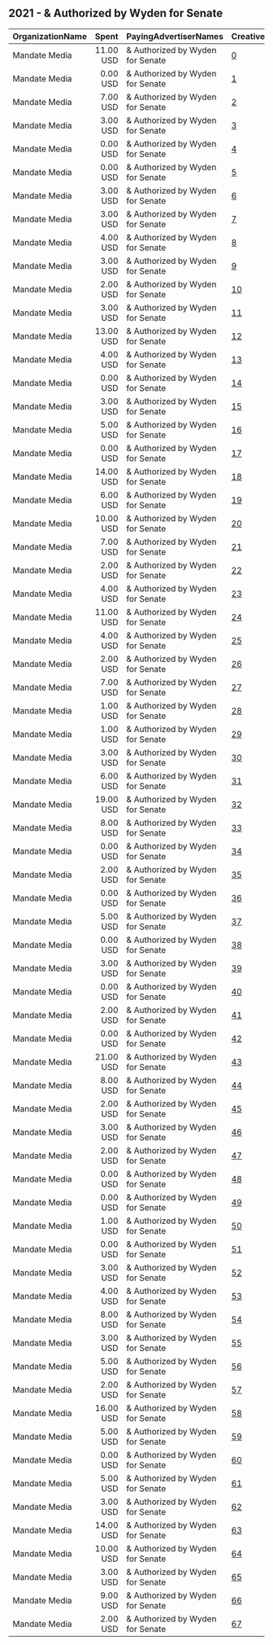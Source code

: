 ## 2021 - & Authorized by Wyden for Senate 
|OrganizationName|Spent|PayingAdvertiserNames|CreativeUrls|Impressions|Genders|AgeBrackets|CountryCodes|BillingAddresses|CandidateBallotInformation|
|:---|---:|:---|:---|---:|:---|:---|:---|:---|:---|
|Mandate Media|11.00 USD|& Authorized by Wyden for Senate|[0](https://www.snap.com/political-ads/asset/537a616735d7125ba0a3f8f0a3b1949dafe5f838fbb1b783aff2372d769aa98f?mediaType=png)|1,326||18+|united states|US|Senator Ron Wyden|
|Mandate Media|0.00 USD|& Authorized by Wyden for Senate|[1](https://www.snap.com/political-ads/asset/683ace1ead927f33bb019bb9b823ff8505ece0cbf8470ef0851919da56ae6d18?mediaType=png)|3||18+|united states|US|Senator Ron Wyden|
|Mandate Media|7.00 USD|& Authorized by Wyden for Senate|[2](https://www.snap.com/political-ads/asset/537a616735d7125ba0a3f8f0a3b1949dafe5f838fbb1b783aff2372d769aa98f?mediaType=png)|1,629||18+|united states|US|Senator Ron Wyden|
|Mandate Media|3.00 USD|& Authorized by Wyden for Senate|[3](https://www.snap.com/political-ads/asset/5d3eda12f1607cd33893ebb51fabeb8d497189c5f726e0f35f0858a172214aee?mediaType=png)|564||18+|united states|US|Ron Wyden for Senate|
|Mandate Media|0.00 USD|& Authorized by Wyden for Senate|[4](https://www.snap.com/political-ads/asset/1a46a22931127b069b30f45ef17acf2c99235f65184ee88362cbd8c4f11cb8fe?mediaType=png)|3||18+|united states|US|Senator Ron Wyden|
|Mandate Media|0.00 USD|& Authorized by Wyden for Senate|[5](https://www.snap.com/political-ads/asset/683ace1ead927f33bb019bb9b823ff8505ece0cbf8470ef0851919da56ae6d18?mediaType=png)|16||18+|united states|US|Senator Ron Wyden|
|Mandate Media|3.00 USD|& Authorized by Wyden for Senate|[6](https://www.snap.com/political-ads/asset/9ec80e46bdd6a48dd02e6690f2a5dfcd3aa042cca24cc3689192f270427e0cca?mediaType=png)|1,144||18+|united states|US|Ron Wyden for Senate|
|Mandate Media|3.00 USD|& Authorized by Wyden for Senate|[7](https://www.snap.com/political-ads/asset/d1ab9b25361941a11ec623e56670b315c2fca533943248f97340a90a48efaf47?mediaType=png)|739||18+|united states|US|Ron Wyden for Senate|
|Mandate Media|4.00 USD|& Authorized by Wyden for Senate|[8](https://www.snap.com/political-ads/asset/4a01b3b3bfd5da6600325ef93659d53bdbdaa377f41d99a117d9f41377019a9f?mediaType=png)|821||18+|united states|US|Senator Ron Wyden|
|Mandate Media|3.00 USD|& Authorized by Wyden for Senate|[9](https://www.snap.com/political-ads/asset/dda560178cafe40c570142d6a788368c80f7614c93b778833be975ea8859fd68?mediaType=png)|1,112||18+|united states|US|Ron Wyden for Senate|
|Mandate Media|2.00 USD|& Authorized by Wyden for Senate|[10](https://www.snap.com/political-ads/asset/34339b711d9abfc36e58a22910d773e8faede7182e0160b7a63bb5db77ff4f5d?mediaType=png)|453||18+|united states|US|Ron Wyden for Senate|
|Mandate Media|3.00 USD|& Authorized by Wyden for Senate|[11](https://www.snap.com/political-ads/asset/c6b87c0751d7729c2fbd3e2b4cbaa22cfaa39ca0a436a3151c268080dac5972a?mediaType=png)|1,032||18+|united states|US|Ron Wyden for Senate|
|Mandate Media|13.00 USD|& Authorized by Wyden for Senate|[12](https://www.snap.com/political-ads/asset/537a616735d7125ba0a3f8f0a3b1949dafe5f838fbb1b783aff2372d769aa98f?mediaType=png)|3,112||18+|united states|US|Senator Ron Wyden|
|Mandate Media|4.00 USD|& Authorized by Wyden for Senate|[13](https://www.snap.com/political-ads/asset/d00689e71b62a027a40cb63326a26ee52495c0535781783d7f2dfaf73a30cee1?mediaType=png)|1,038||18+|united states|US|Senator Ron Wyden|
|Mandate Media|0.00 USD|& Authorized by Wyden for Senate|[14](https://www.snap.com/political-ads/asset/1a46a22931127b069b30f45ef17acf2c99235f65184ee88362cbd8c4f11cb8fe?mediaType=png)|9||18+|united states|US|Senator Ron Wyden|
|Mandate Media|3.00 USD|& Authorized by Wyden for Senate|[15](https://www.snap.com/political-ads/asset/d1ab9b25361941a11ec623e56670b315c2fca533943248f97340a90a48efaf47?mediaType=png)|960||18+|united states|US|Ron Wyden for Senate|
|Mandate Media|5.00 USD|& Authorized by Wyden for Senate|[16](https://www.snap.com/political-ads/asset/c6b87c0751d7729c2fbd3e2b4cbaa22cfaa39ca0a436a3151c268080dac5972a?mediaType=png)|1,733||18+|united states|US|Ron Wyden for Senate|
|Mandate Media|0.00 USD|& Authorized by Wyden for Senate|[17](https://www.snap.com/political-ads/asset/7ec1d8031f846c461486af8aea00b6b7d0aeb87030df8c69cee5ff09303d7be1?mediaType=png)|28||18+|united states|US|Senator Ron Wyden|
|Mandate Media|14.00 USD|& Authorized by Wyden for Senate|[18](https://www.snap.com/political-ads/asset/d00689e71b62a027a40cb63326a26ee52495c0535781783d7f2dfaf73a30cee1?mediaType=png)|2,359||18+|united states|US|Senator Ron Wyden|
|Mandate Media|6.00 USD|& Authorized by Wyden for Senate|[19](https://www.snap.com/political-ads/asset/d00689e71b62a027a40cb63326a26ee52495c0535781783d7f2dfaf73a30cee1?mediaType=png)|1,417||18+|united states|US|Senator Ron Wyden|
|Mandate Media|10.00 USD|& Authorized by Wyden for Senate|[20](https://www.snap.com/political-ads/asset/4a01b3b3bfd5da6600325ef93659d53bdbdaa377f41d99a117d9f41377019a9f?mediaType=png)|2,767||18+|united states|US|Senator Ron Wyden|
|Mandate Media|7.00 USD|& Authorized by Wyden for Senate|[21](https://www.snap.com/political-ads/asset/d1ab9b25361941a11ec623e56670b315c2fca533943248f97340a90a48efaf47?mediaType=png)|1,997||18+|united states|US|Ron Wyden for Senate|
|Mandate Media|2.00 USD|& Authorized by Wyden for Senate|[22](https://www.snap.com/political-ads/asset/dda560178cafe40c570142d6a788368c80f7614c93b778833be975ea8859fd68?mediaType=png)|739||18+|united states|US|Ron Wyden for Senate|
|Mandate Media|4.00 USD|& Authorized by Wyden for Senate|[23](https://www.snap.com/political-ads/asset/c6b87c0751d7729c2fbd3e2b4cbaa22cfaa39ca0a436a3151c268080dac5972a?mediaType=png)|834||18+|united states|US|Ron Wyden for Senate|
|Mandate Media|11.00 USD|& Authorized by Wyden for Senate|[24](https://www.snap.com/political-ads/asset/d00689e71b62a027a40cb63326a26ee52495c0535781783d7f2dfaf73a30cee1?mediaType=png)|2,656||18+|united states|US|Senator Ron Wyden|
|Mandate Media|4.00 USD|& Authorized by Wyden for Senate|[25](https://www.snap.com/political-ads/asset/537a616735d7125ba0a3f8f0a3b1949dafe5f838fbb1b783aff2372d769aa98f?mediaType=png)|965||18+|united states|US|Senator Ron Wyden|
|Mandate Media|2.00 USD|& Authorized by Wyden for Senate|[26](https://www.snap.com/political-ads/asset/9ec80e46bdd6a48dd02e6690f2a5dfcd3aa042cca24cc3689192f270427e0cca?mediaType=png)|667||18+|united states|US|Ron Wyden for Senate|
|Mandate Media|7.00 USD|& Authorized by Wyden for Senate|[27](https://www.snap.com/political-ads/asset/9ec80e46bdd6a48dd02e6690f2a5dfcd3aa042cca24cc3689192f270427e0cca?mediaType=png)|1,581||18+|united states|US|Ron Wyden for Senate|
|Mandate Media|1.00 USD|& Authorized by Wyden for Senate|[28](https://www.snap.com/political-ads/asset/c6b87c0751d7729c2fbd3e2b4cbaa22cfaa39ca0a436a3151c268080dac5972a?mediaType=png)|286||18+|united states|US|Ron Wyden for Senate|
|Mandate Media|1.00 USD|& Authorized by Wyden for Senate|[29](https://www.snap.com/political-ads/asset/5d3eda12f1607cd33893ebb51fabeb8d497189c5f726e0f35f0858a172214aee?mediaType=png)|483||18+|united states|US|Ron Wyden for Senate|
|Mandate Media|3.00 USD|& Authorized by Wyden for Senate|[30](https://www.snap.com/political-ads/asset/9ec80e46bdd6a48dd02e6690f2a5dfcd3aa042cca24cc3689192f270427e0cca?mediaType=png)|931||18+|united states|US|Ron Wyden for Senate|
|Mandate Media|6.00 USD|& Authorized by Wyden for Senate|[31](https://www.snap.com/political-ads/asset/d00689e71b62a027a40cb63326a26ee52495c0535781783d7f2dfaf73a30cee1?mediaType=png)|690||18+|united states|US|Senator Ron Wyden|
|Mandate Media|19.00 USD|& Authorized by Wyden for Senate|[32](https://www.snap.com/political-ads/asset/4a01b3b3bfd5da6600325ef93659d53bdbdaa377f41d99a117d9f41377019a9f?mediaType=png)|5,405||18+|united states|US|Senator Ron Wyden|
|Mandate Media|8.00 USD|& Authorized by Wyden for Senate|[33](https://www.snap.com/political-ads/asset/5d3eda12f1607cd33893ebb51fabeb8d497189c5f726e0f35f0858a172214aee?mediaType=png)|1,999||18+|united states|US|Ron Wyden for Senate|
|Mandate Media|0.00 USD|& Authorized by Wyden for Senate|[34](https://www.snap.com/political-ads/asset/7ec1d8031f846c461486af8aea00b6b7d0aeb87030df8c69cee5ff09303d7be1?mediaType=png)|2||18+|united states|US|Senator Ron Wyden|
|Mandate Media|2.00 USD|& Authorized by Wyden for Senate|[35](https://www.snap.com/political-ads/asset/dda560178cafe40c570142d6a788368c80f7614c93b778833be975ea8859fd68?mediaType=png)|370||18+|united states|US|Ron Wyden for Senate|
|Mandate Media|0.00 USD|& Authorized by Wyden for Senate|[36](https://www.snap.com/political-ads/asset/1a46a22931127b069b30f45ef17acf2c99235f65184ee88362cbd8c4f11cb8fe?mediaType=png)|26||18+|united states|US|Senator Ron Wyden|
|Mandate Media|5.00 USD|& Authorized by Wyden for Senate|[37](https://www.snap.com/political-ads/asset/dda560178cafe40c570142d6a788368c80f7614c93b778833be975ea8859fd68?mediaType=png)|1,125||18+|united states|US|Ron Wyden for Senate|
|Mandate Media|0.00 USD|& Authorized by Wyden for Senate|[38](https://www.snap.com/political-ads/asset/1a46a22931127b069b30f45ef17acf2c99235f65184ee88362cbd8c4f11cb8fe?mediaType=png)|10||18+|united states|US|Senator Ron Wyden|
|Mandate Media|3.00 USD|& Authorized by Wyden for Senate|[39](https://www.snap.com/political-ads/asset/d1ab9b25361941a11ec623e56670b315c2fca533943248f97340a90a48efaf47?mediaType=png)|772||18+|united states|US|Ron Wyden for Senate|
|Mandate Media|0.00 USD|& Authorized by Wyden for Senate|[40](https://www.snap.com/political-ads/asset/683ace1ead927f33bb019bb9b823ff8505ece0cbf8470ef0851919da56ae6d18?mediaType=png)|14||18+|united states|US|Senator Ron Wyden|
|Mandate Media|2.00 USD|& Authorized by Wyden for Senate|[41](https://www.snap.com/political-ads/asset/5d3eda12f1607cd33893ebb51fabeb8d497189c5f726e0f35f0858a172214aee?mediaType=png)|413||18+|united states|US|Ron Wyden for Senate|
|Mandate Media|0.00 USD|& Authorized by Wyden for Senate|[42](https://www.snap.com/political-ads/asset/7ec1d8031f846c461486af8aea00b6b7d0aeb87030df8c69cee5ff09303d7be1?mediaType=png)|8||18+|united states|US|Senator Ron Wyden|
|Mandate Media|21.00 USD|& Authorized by Wyden for Senate|[43](https://www.snap.com/political-ads/asset/d1ab9b25361941a11ec623e56670b315c2fca533943248f97340a90a48efaf47?mediaType=png)|5,278||18+|united states|US|Ron Wyden for Senate|
|Mandate Media|8.00 USD|& Authorized by Wyden for Senate|[44](https://www.snap.com/political-ads/asset/4a01b3b3bfd5da6600325ef93659d53bdbdaa377f41d99a117d9f41377019a9f?mediaType=png)|1,467||18+|united states|US|Senator Ron Wyden|
|Mandate Media|2.00 USD|& Authorized by Wyden for Senate|[45](https://www.snap.com/political-ads/asset/dda560178cafe40c570142d6a788368c80f7614c93b778833be975ea8859fd68?mediaType=png)|583||18+|united states|US|Ron Wyden for Senate|
|Mandate Media|3.00 USD|& Authorized by Wyden for Senate|[46](https://www.snap.com/political-ads/asset/34339b711d9abfc36e58a22910d773e8faede7182e0160b7a63bb5db77ff4f5d?mediaType=png)|641||18+|united states|US|Ron Wyden for Senate|
|Mandate Media|2.00 USD|& Authorized by Wyden for Senate|[47](https://www.snap.com/political-ads/asset/9ec80e46bdd6a48dd02e6690f2a5dfcd3aa042cca24cc3689192f270427e0cca?mediaType=png)|417||18+|united states|US|Ron Wyden for Senate|
|Mandate Media|0.00 USD|& Authorized by Wyden for Senate|[48](https://www.snap.com/political-ads/asset/7ec1d8031f846c461486af8aea00b6b7d0aeb87030df8c69cee5ff09303d7be1?mediaType=png)|13||18+|united states|US|Senator Ron Wyden|
|Mandate Media|0.00 USD|& Authorized by Wyden for Senate|[49](https://www.snap.com/political-ads/asset/683ace1ead927f33bb019bb9b823ff8505ece0cbf8470ef0851919da56ae6d18?mediaType=png)|1||18+|united states|US|Senator Ron Wyden|
|Mandate Media|1.00 USD|& Authorized by Wyden for Senate|[50](https://www.snap.com/political-ads/asset/34339b711d9abfc36e58a22910d773e8faede7182e0160b7a63bb5db77ff4f5d?mediaType=png)|213||18+|united states|US|Ron Wyden for Senate|
|Mandate Media|0.00 USD|& Authorized by Wyden for Senate|[51](https://www.snap.com/political-ads/asset/1a46a22931127b069b30f45ef17acf2c99235f65184ee88362cbd8c4f11cb8fe?mediaType=png)|7||18+|united states|US|Senator Ron Wyden|
|Mandate Media|3.00 USD|& Authorized by Wyden for Senate|[52](https://www.snap.com/political-ads/asset/5d3eda12f1607cd33893ebb51fabeb8d497189c5f726e0f35f0858a172214aee?mediaType=png)|849||18+|united states|US|Ron Wyden for Senate|
|Mandate Media|4.00 USD|& Authorized by Wyden for Senate|[53](https://www.snap.com/political-ads/asset/34339b711d9abfc36e58a22910d773e8faede7182e0160b7a63bb5db77ff4f5d?mediaType=png)|1,271||18+|united states|US|Ron Wyden for Senate|
|Mandate Media|8.00 USD|& Authorized by Wyden for Senate|[54](https://www.snap.com/political-ads/asset/537a616735d7125ba0a3f8f0a3b1949dafe5f838fbb1b783aff2372d769aa98f?mediaType=png)|1,220||18+|united states|US|Senator Ron Wyden|
|Mandate Media|3.00 USD|& Authorized by Wyden for Senate|[55](https://www.snap.com/political-ads/asset/34339b711d9abfc36e58a22910d773e8faede7182e0160b7a63bb5db77ff4f5d?mediaType=png)|786||18+|united states|US|Ron Wyden for Senate|
|Mandate Media|5.00 USD|& Authorized by Wyden for Senate|[56](https://www.snap.com/political-ads/asset/5d3eda12f1607cd33893ebb51fabeb8d497189c5f726e0f35f0858a172214aee?mediaType=png)|1,420||18+|united states|US|Ron Wyden for Senate|
|Mandate Media|2.00 USD|& Authorized by Wyden for Senate|[57](https://www.snap.com/political-ads/asset/9ec80e46bdd6a48dd02e6690f2a5dfcd3aa042cca24cc3689192f270427e0cca?mediaType=png)|440||18+|united states|US|Ron Wyden for Senate|
|Mandate Media|16.00 USD|& Authorized by Wyden for Senate|[58](https://www.snap.com/political-ads/asset/d00689e71b62a027a40cb63326a26ee52495c0535781783d7f2dfaf73a30cee1?mediaType=png)|2,918||18+|united states|US|Senator Ron Wyden|
|Mandate Media|5.00 USD|& Authorized by Wyden for Senate|[59](https://www.snap.com/political-ads/asset/d1ab9b25361941a11ec623e56670b315c2fca533943248f97340a90a48efaf47?mediaType=png)|803||18+|united states|US|Ron Wyden for Senate|
|Mandate Media|0.00 USD|& Authorized by Wyden for Senate|[60](https://www.snap.com/political-ads/asset/683ace1ead927f33bb019bb9b823ff8505ece0cbf8470ef0851919da56ae6d18?mediaType=png)|1||18+|united states|US|Senator Ron Wyden|
|Mandate Media|5.00 USD|& Authorized by Wyden for Senate|[61](https://www.snap.com/political-ads/asset/34339b711d9abfc36e58a22910d773e8faede7182e0160b7a63bb5db77ff4f5d?mediaType=png)|1,248||18+|united states|US|Ron Wyden for Senate|
|Mandate Media|3.00 USD|& Authorized by Wyden for Senate|[62](https://www.snap.com/political-ads/asset/c6b87c0751d7729c2fbd3e2b4cbaa22cfaa39ca0a436a3151c268080dac5972a?mediaType=png)|1,078||18+|united states|US|Ron Wyden for Senate|
|Mandate Media|14.00 USD|& Authorized by Wyden for Senate|[63](https://www.snap.com/political-ads/asset/4a01b3b3bfd5da6600325ef93659d53bdbdaa377f41d99a117d9f41377019a9f?mediaType=png)|1,674||18+|united states|US|Senator Ron Wyden|
|Mandate Media|10.00 USD|& Authorized by Wyden for Senate|[64](https://www.snap.com/political-ads/asset/4a01b3b3bfd5da6600325ef93659d53bdbdaa377f41d99a117d9f41377019a9f?mediaType=png)|2,216||18+|united states|US|Senator Ron Wyden|
|Mandate Media|3.00 USD|& Authorized by Wyden for Senate|[65](https://www.snap.com/political-ads/asset/c6b87c0751d7729c2fbd3e2b4cbaa22cfaa39ca0a436a3151c268080dac5972a?mediaType=png)|577||18+|united states|US|Ron Wyden for Senate|
|Mandate Media|9.00 USD|& Authorized by Wyden for Senate|[66](https://www.snap.com/political-ads/asset/537a616735d7125ba0a3f8f0a3b1949dafe5f838fbb1b783aff2372d769aa98f?mediaType=png)|1,734||18+|united states|US|Senator Ron Wyden|
|Mandate Media|2.00 USD|& Authorized by Wyden for Senate|[67](https://www.snap.com/political-ads/asset/dda560178cafe40c570142d6a788368c80f7614c93b778833be975ea8859fd68?mediaType=png)|801||18+|united states|US|Ron Wyden for Senate|
